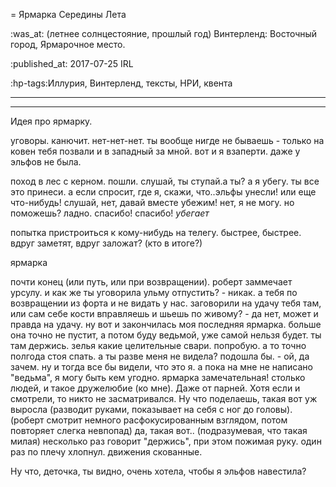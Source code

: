 = Ярмарка Середины Лета

:was_at: (летнее солнцестояние, прошлый год) Винтерленд: Восточный город, Ярмарочное место.

:published_at: 2017-07-25 IRL

:hp-tags:Иллурия, Винтерленд, тексты, НРИ, квента

------------

------------

Идея про ярмарку.

уговоры. канючит. нет-нет-нет. ты вообще нигде не бываешь - только на ковен тебя позвали и в западный за мной. вот и я взаперти. даже у эльфов не была.

поход в лес с керном. 
пошли. слушай, ты ступай.а ты? а я убегу. ты все это принеси. а если спросит, где я, скажи, что..эльфы унесли! или еще что-нибудь! слушай, нет, давай вместе убежим! нет, я не могу. но поможешь? ладно. спасибо! спасибо! *убегает*

попытка пристроиться к кому-нибудь на телегу. быстрее, быстрее. вдруг заметят, вдруг заложат? (кто в итоге?)

ярмарка

почти конец (или путь, или при возвращении).  роберт заммечает урсулу.
    и как же ты уговорила ульму отпустить? - никак.
   а тебя по возвращении из форта и не видать у нас. заговорили на удачу тебя там, или сам себе кости вправляешь и шьешь по живому? - да нет, может и правда на удачу.
  ну вот и закончилась моя последняя ярмарка. больше она точно не пустит, а потом буду ведьмой, уже самой нельзя будет.
  ты там держись. зелья какие целительные свари. попробую. а то точно полгода стоя спать.
  а ты разве меня не видела? подошла бы. - ой, да зачем. ну и тогда все бы видели, что это я. а пока на мне не написано "ведьма", я могу быть кем угодно.
 ярмарка замечательная! столько людей, и такое дружелюбие (ко мне). Даже от парней. Хотя если и смотрели, то никто не засматривался. Ну что поделаешь, такая вот уж выросла (разводит руками, показывает на себя с ног до головы). (роберт смотрит немного расфокусированным взглядом, потом повторяет слегка невпопад) да, такая вот.. (подразумевая, что такая милая)
несколько раз говорит "держись", при этом пожимая руку. один раз по плечу хлопнул. движения скованные.

Ну что, деточка, ты видно, очень хотела, чтобы я эльфов навестила?
<!--stackedit_data:
eyJoaXN0b3J5IjpbMjA1MDE2NDQ4Nyw2NTQyMjQwOTJdfQ==
-->